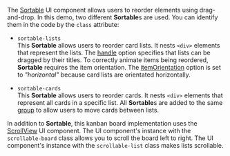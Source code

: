 The [Sortable](/Documentation/ApiReference/UI_Widgets/dxSortable/) UI component allows users to reorder elements using drag-and-drop. In this demo, two different **Sortable**s are used. You can identify them in the code by the `class` attribute:

- `sortable-lists`        
This **Sortable** allows users to reorder card lists. It nests `<div>` elements that represent the lists. The [handle](/Documentation/ApiReference/UI_Widgets/dxSortable/Configuration/#handle) option specifies that lists can be dragged by their titles. To correctly animate items being reordered, **Sortable** requires the item orientation. The [itemOrientation](/Documentation/ApiReference/UI_Widgets/dxSortable/Configuration/#itemOrientation) option is set to *"horizontal"* because card lists are orientated horizontally.

- `sortable-cards`         
This **Sortable** allows users to reorder cards. It nests `<div>` elements that represent all cards in a specific list. All **Sortable**s are added to the same [group](/Documentation/ApiReference/UI_Widgets/dxSortable/Configuration/#group) to allow users to move cards between lists.

In addition to **Sortable**, this kanban board implementation uses the [ScrollView](/Demos/WidgetsGallery/Demo/ScrollView/Overview/) UI component. The UI component's instance with the `scrollable-board` class allows you to scroll the board left to right. The UI component's instance with the `scrollable-list` class makes lists scrollable.
